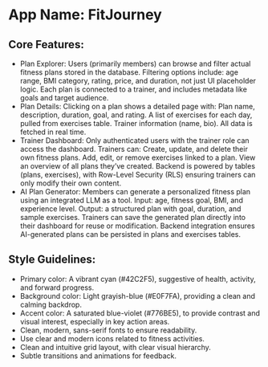 # **App Name**: FitJourney

## Core Features:

- Plan Explorer: Users (primarily members) can browse and filter actual fitness plans stored in the database. Filtering options include: age range, BMI category, rating, price, and duration, not just UI placeholder logic. Each plan is connected to a trainer, and includes metadata like goals and target audience.
- Plan Details: Clicking on a plan shows a detailed page with: Plan name, description, duration, goal, and rating. A list of exercises for each day, pulled from exercises table. Trainer information (name, bio). All data is fetched in real time.
- Trainer Dashboard: Only authenticated users with the trainer role can access the dashboard. Trainers can: Create, update, and delete their own fitness plans. Add, edit, or remove exercises linked to a plan. View an overview of all plans they’ve created. Backend is powered by tables (plans, exercises), with Row-Level Security (RLS) ensuring trainers can only modify their own content.
- AI Plan Generator: Members can generate a personalized fitness plan using an integrated LLM as a tool. Input: age, fitness goal, BMI, and experience level. Output: a structured plan with goal, duration, and sample exercises. Trainers can save the generated plan directly into their dashboard for reuse or modification. Backend integration ensures AI-generated plans can be persisted in plans and exercises tables.

## Style Guidelines:

- Primary color: A vibrant cyan (#42C2F5), suggestive of health, activity, and forward progress.
- Background color: Light grayish-blue (#E0F7FA), providing a clean and calming backdrop.
- Accent color: A saturated blue-violet (#776BE5), to provide contrast and visual interest, especially in key action areas.
- Clean, modern, sans-serif fonts to ensure readability.
- Use clear and modern icons related to fitness activities.
- Clean and intuitive grid layout, with clear visual hierarchy.
- Subtle transitions and animations for feedback.